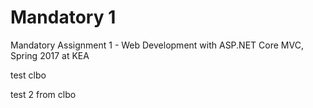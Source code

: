 # Mandatory 1
Mandatory Assignment 1 - Web Development with ASP.NET Core MVC, Spring 2017 at KEA


test clbo

test 2 from clbo

